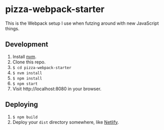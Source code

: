 # pizza-webpack-starter
This is the Webpack setup I use when futzing around with new JavaScript things.

## Development
1. Install [nvm](https://github.com/creationix/nvm).
1. Clone this repo.
1. `$ cd pizza-webpack-starter`
1. `$ nvm install`
1. `$ npm install`
1. `$ npm start`
1. Visit http://localhost:8080 in your browser.

## Deploying
1. `$ npm build`
1. Deploy your `dist` directory somewhere, like [Netlify](https://netlify.com).
